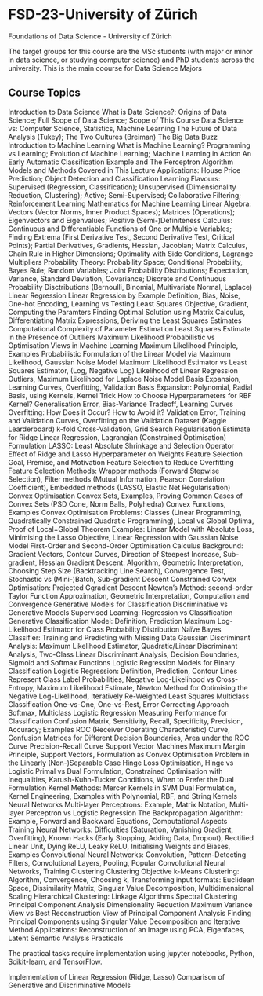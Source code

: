 # FSD-23-University of Zürich
Foundations of Data Science - University of Zürich

The target groups for this course are the MSc students (with major or minor in data science, or studying computer science) and PhD students across the university. This is the main coourse for Data Science Majors

## Course Topics

Introduction to Data Science
What is Data Science?; Origins of Data Science; Full Scope of Data Science; Scope of This Course
Data Science vs: Computer Science, Statistics, Machine Learning
The Future of Data Analysis (Tukey); The Two Cultures (Breiman)
The Big Data Buzz
Introduction to Machine Learning
What is Machine Learning? Programming vs Learning; Evolution of Machine Learning; Machine Learning in Action
An Early Automatic Classification Example and The Perceptron Algorithm
Models and Methods Covered in This Lecture
Applications: House Price Prediction; Object Detection and Classification
Learning Flavours: Supervised (Regression, Classification); Unsupervised (Dimensionality Reduction, Clustering); Active; Semi-Supervised; Collaborative Filtering; Reinforcement Learning
Mathematics for Machine Learning
Linear Algebra: Vectors (Vector Norms, Inner Product Spaces); Matrices (Operations); Eigenvectors and Eigenvalues; Positive (Semi-)Definiteness
Calculus: Continuous and Differentiable Functions of One or Multiple Variables; Finding Extrema (First Derivative Test, Second Derivative Test, Critical Points); Partial Derivatives, Gradients, Hessian, Jacobian; Matrix Calculus, Chain Rule in Higher Dimensions; Optimality with Side Conditions, Lagrange Multipliers
Probability Theory: Probability Space; Conditional Probability, Bayes Rule; Random Variables; Joint Probability Distributions; Expectation, Variance, Standard Deviation, Covariance; Discrete and Continuous Probability Disctributions (Bernoulli, Binomial, Multivariate Normal, Laplace)
Linear Regression
Linear Regression by Example
Definition, Bias, Noise, One-hot Encoding, Learning vs Testing
Least Squares Objective, Gradient, Computing the Paramters
Finding Optimal Solution using Matrix Calculus, Differentiating Matrix Expressions, Deriving the Least Squares Estimates
Computational Complexity of Parameter Estimation
Least Squares Estimate in the Presence of Outlliers
Maximum Likelihood
Probabilistic vs Optimisation Views in Machine Learning
Maximum Likelihood Principle, Examples
Probabilistic Formulation of the Linear Model via Maximum Likelihood, Gaussian Noise Model
Maximum Likelihood Estimator vs Least Squares Estimator, (Log, Negative Log) Likelihood of Linear Regression
Outliers, Maximum Likelihood for Laplace Noise Model
Basis Expansion, Learning Curves, Overfitting, Validation
Basis Expansion: Polynomial, Radial Basis, using Kernels, Kernel Trick
How to Choose Hyperparameters for RBF Kernel?
Generalisation Error, Bias-Variance Tradeoff, Learning Curves
Overfitting: How Does it Occur? How to Avoid it?
Validation Error, Training and Validation Curves, Overfitting on the Validation Dataset (Kaggle Learderboard)
k-fold Cross-Validation, Grid Search
Regularisation
Estimate for Ridge Linear Regression, Lagrangian (Constrained Optimisation) Formulation
LASSO: Least Absolute Shrinkage and Selection Operator
Effect of Ridge and Lasso Hyperparameter on Weights
Feature Selection
Goal, Premise, and Motivation
Feature Selection to Reduce Overfitting
Feature Selection Methods: Wrapper methods (Forward Stepwise Selection), Filter methods (Mutual Information, Pearson Correlation Coefficient), Embedded methods (LASSO, Elastic Net Regularisation)
Convex Optimisation
Convex Sets, Examples, Proving Common Cases of Convex Sets (PSD Cone, Norm Balls, Polyhedra)
Convex Functions, Examples
Convex Optimisation Problems: Classes (Linear Programming, Quadratically Constrained Quadratic Programming), Local vs Global Optima, Proof of Local=Global Theorem
Examples: Linear Model with Absolute Loss, Minimising the Lasso Objective, Linear Regression with Gaussian Noise Model
First-Order and Second-Order Optimisation
Calculus Background: Gradient Vectors, Contour Curves, Direction of Steepest Increase, Sub-gradient, Hessian
Gradient Descent: Algorithm, Geometric Interpretation, Choosing Step Size (Backtracking Line Search), Convergence Test, Stochastic vs (Mini-)Batch, Sub-gradient Descent
Constrained Convex Optimisation: Projected Ggradient Descent
Newton’s Method: second-order Taylor Function Approximation, Geometric Interpretation, Computation and Convergence
Generative Models for Classification
Discriminative vs Generative Models
Supervised Learning: Regression vs Classification
Generative Classification Model: Definition, Prediction
Maximum Log-Likelihood Estimator for Class Probability Distribution
Naïve Bayes Classifier: Training and Predicting with Missing Data
Gaussian Discriminant Analysis: Maximum Likelihood Estimator, Quadratic/Linear Discriminant Analysis, Two-Class Linear Discriminant Analysis, Decision Boundaries, Sigmoid and Softmax Functions
Logistic Regression
Models for Binary Classification
Logistic Regression: Definition, Prediction, Contour Lines Represent Class Label Probabilities, Negative Log-Likelihood vs Cross-Entropy, Maximum Likelihood Estimate, Newton Method for Optimising the Negative Log-Likelihood, Iteratively Re-Weighted Least Squares
Multiclass Classification
One-vs-One, One-vs-Rest, Error Correcting Approach
Softmax, Multiclass Logistic Regression
Measuring Performance for Classification
Confusion Matrix, Sensitivity, Recall, Specificity, Precision, Accuracy; Examples
ROC (Receiver Operating Characteristic) Curve, Confusion Matrices for Different Decision Boundaries, Area under the ROC Curve
Precision-Recall Curve
Support Vector Machines
Maximum Margin Principle, Support Vectors, Formulation as Convex Optimisation Problem in the Linearly (Non-)Separable Case
Hinge Loss Optimisation, Hinge vs Logistic
Primal vs Dual Formulation, Constrained Optimisation with Inequalities, Karush-Kuhn-Tucker Conditions, When to Prefer the Dual Formulation
Kernel Methods: Mercer Kernels in SVM Dual Formulation, Kernel Engineering, Examples with Polynomial, RBF, and String Kernels
Neural Networks
Multi-layer Perceptrons: Example, Matrix Notation, Multi-layer Perceptron vs Logistic Regression
The Backpropagation Algorithm: Example, Forward and Backward Equations, Computational Aspects
Training Neural Networks: Difficulties (Saturation, Vanishing Gradient, Overfitting), Known Hacks (Early Stopping, Adding Data, Dropout), Rectified Linear Unit, Dying ReLU, Leaky ReLU, Initialising Weights and Biases, Examples
Convolutional Neural Networks: Convolution, Pattern-Detecting Filters, Convolutional Layers, Pooling, Popular Convolutional Neural Networks, Training
Clustering
Clustering Objective
k-Means Clustering: Algorithm, Convergence, Choosing k,
Transforming input formats: Euclidean Space, Dissimilarity Matrix, Singular Value Decomposition, Multidimensional Scaling
Hierarchical Clustering: Linkage Algorithms
Spectral Clustering
Principal Component Analysis
Dimensionality Reduction
Maximum Variance View vs Best Reconstruction View of Principal Component Analysis
Finding Principal Components using Singular Value Decomposition and Iterative Method
Applications: Reconstruction of an Image using PCA, Eigenfaces, Latent Semantic Analysis
Practicals

The practical tasks require implementation using jupyter notebooks, Python, Scikit-learn, and TensorFlow.

Implementation of Linear Regression (Ridge, Lasso)
Comparison of Generative and Discriminative Models
